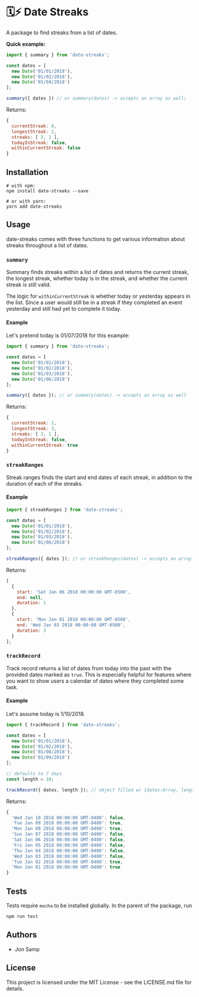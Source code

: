 # 🗓⚡️ Date Streaks

A package to find streaks from a list of dates.

**Quick example:**

```js
import { summary } from 'date-streaks';

const dates = [
  new Date('01/01/2018'),
  new Date('01/02/2018'),
  new Date('01/04/2018')
];

summary({ dates }) // or summary(dates) -> accepts an array as well;
```

Returns:

```js
{
  currentStreak: 0,
  longestStreak: 2,
  streaks: [ 2, 1 ],
  todayInStreak: false,
  withinCurrentStreak: false
}
```

## Installation

```shell
# with npm:
npm install date-streaks --save

# or with yarn:
yarn add date-streaks
```

## Usage

date-streaks comes with three functions to get various information about streaks throughout a list of dates.

### `summary`

Summary finds streaks within a list of dates and returns the current streak, the longest streak, whether today is in the streak, and whether the current streak is still valid.

The logic for `withinCurrentStreak` is whether today or yesterday appears in the list. Since a user would still be in a streak if they completed an event yesterday and still had yet to complete it today.

#### Example

Let's pretend today is 01/07/2018 for this example:

```js
import { summary } from 'date-streaks';

const dates = [
  new Date('01/01/2018'),
  new Date('01/02/2018'),
  new Date('01/03/2018'),
  new Date('01/06/2018')
];

summary({ dates }); // or summary(dates) -> accepts an array as well
```

Returns:

```js
{
  currentStreak: 1,
  longestStreak: 3,
  streaks: [ 3, 1 ],
  todayInStreak: false,
  withinCurrentStreak: true
}
```

### `streakRanges`

Streak ranges finds the start and end dates of each streak, in addition to the duration of each of the streaks.

#### Example

```js
import { streakRanges } from 'date-streaks';

const dates = [
  new Date('01/01/2018'),
  new Date('01/02/2018'),
  new Date('01/03/2018'),
  new Date('01/06/2018')
];

streakRanges({ dates }); // or streakRanges(dates) -> accepts an array as well
```

Returns:

```js
[
  {
    start: 'Sat Jan 06 2018 00:00:00 GMT-0500',
    end: null,
    duration: 1
  },
  {
    start: 'Mon Jan 01 2018 00:00:00 GMT-0500',
    end: 'Wed Jan 03 2018 00:00:00 GMT-0500',
    duration: 3
  }
];
```

### `trackRecord`

Track record returns a list of dates from today into the past with the provided dates marked as `true`. This is especially helpful for features where you want to show users a calendar of dates where they completed some task.

#### Example

Let's assume today is 1/10/2018.

```js
import { trackRecord } from 'date-streaks';

const dates = [
  new Date('01/01/2018'),
  new Date('01/02/2018'),
  new Date('01/08/2018'),
  new Date('01/09/2018')
];

// defaults to 7 days
const length = 10;

trackRecord({ dates, length }); // object filled w/ {dates:Array, length:Number}
```

Returns:

```js
{
  'Wed Jan 10 2018 00:00:00 GMT-0400': false,
  'Tue Jan 09 2018 00:00:00 GMT-0400': true,
  'Mon Jan 08 2018 00:00:00 GMT-0400': true,
  'Sun Jan 07 2018 00:00:00 GMT-0400': false,
  'Sat Jan 06 2018 00:00:00 GMT-0400': false,
  'Fri Jan 05 2018 00:00:00 GMT-0400': false,
  'Thu Jan 04 2018 00:00:00 GMT-0400': false,
  'Wed Jan 03 2018 00:00:00 GMT-0400': false,
  'Tue Jan 02 2018 00:00:00 GMT-0400': true,
  'Mon Jan 01 2018 00:00:00 GMT-0400': true
}
```

## Tests

Tests require `mocha` to be installed globally. In the parent of the package, run

```bash
npm run test
```

## Authors

* Jon Samp

## License

This project is licensed under the MIT License - see the LICENSE.md file for details.
